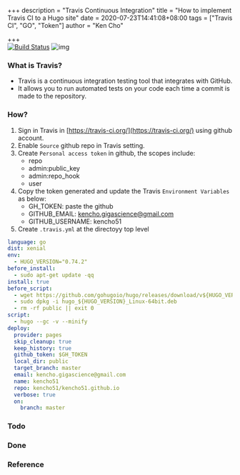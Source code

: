 +++
description = "Travis Continuous Integration"
title = "How to implement Travis CI to a Hugo site"
date = 2020-07-23T14:41:08+08:00
tags = ["Travis CI", "GO", "Token"]
author = "Ken Cho"

+++  
[![Build Status](https://travis-ci.org/kencho51/gigathing.svg?branch=master)](https://travis-ci.org/kencho51/gigathing)
![img](/image/travis_head.png)
### What is Travis?
- Travis is a continuous integration testing tool that integrates with GitHub.
- It allows you to run automated tests on your code each time a commit is made to the repository.

### How?
1. Sign in Travis in [https://travis-ci.org/](https://travis-ci.org/) using github account.
2. Enable `Source` github repo in Travis setting.
3. Create  `Personal access token` in github, the scopes include:
    - repo
    - admin:public_key
    - admin:repo_hook
    - user
4. Copy the token generated and update the Travis `Environment Variables` as below:
    - GH_TOKEN: paste the github 
    - GITHUB_EMAIL: kencho.gigascience@gmail.com
    - GITHUB_USERNAME: kencho51
5. Create `.travis.yml` at the directoyy top level
```yaml
language: go
dist: xenial
env:
  - HUGO_VERSION="0.74.2"
before_install:
  - sudo apt-get update -qq
install: true
before_script:
  - wget https://github.com/gohugoio/hugo/releases/download/v${HUGO_VERSION}/hugo_${HUGO_VERSION}_Linux-64bit.deb
  - sudo dpkg -i hugo_${HUGO_VERSION}_Linux-64bit.deb
  - rm -rf public || exit 0
script:
  - hugo --gc -v --minify
deploy:
  provider: pages
  skip_cleanup: true
  keep_history: true
  github_token: $GH_TOKEN
  local_dir: public
  target_branch: master
  email: kencho.gigascience@gmail.com
  name: kencho51
  repo: kencho51/kencho51.github.io
  verbose: true
  on:
    branch: master
``` 

### Todo


### Done


### Reference




